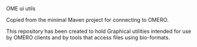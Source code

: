 OME ui utils

Copied from the minimal Maven project for connecting to OMERO.

This repository has been created to hold Graphical utilities intended for use by OMERO clients and by tools that access files using bio-formats. 


      
  
